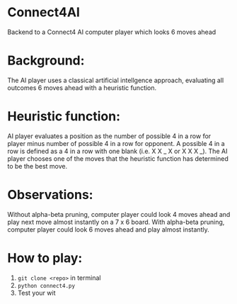 # Connect4AI
Backend to a Connect4 AI computer player which looks 6 moves ahead

# Background: 
The AI player uses a classical artificial intellgence approach, evaluating all outcomes 6 moves ahead with a heuristic function. 

# Heuristic function:
AI player evaluates a position as the number of possible 4 in a row for player minus number of possible 4 in a row for opponent. A possible 4 in a row is defined as a 4 in a row with one blank (i.e. X X _ X or X X X _). The AI player chooses one of the moves that the heuristic function has determined to be the best move.

# Observations:
Without alpha-beta pruning, computer player could look 4 moves ahead and play next move almost instantly on a 7 x 6 board. 
With alpha-beta pruning, computer player could look 6 moves ahead and play almost instantly.

# How to play:
1. ```git clone <repo>``` in terminal
2. ```python connect4.py```
3. Test your wit
